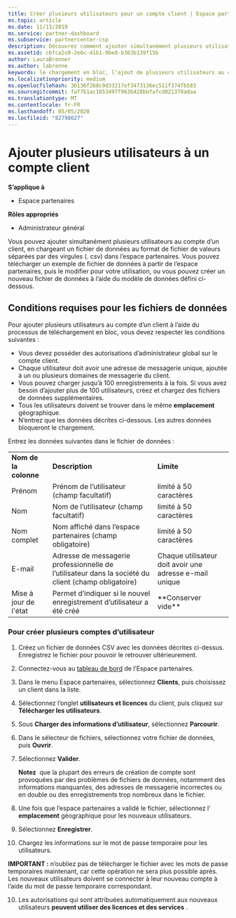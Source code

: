 ```yaml
---
title: Créer plusieurs utilisateurs pour un compte client | Espace partenaires
ms.topic: article
ms.date: 11/13/2019
ms.service: partner-dashboard
ms.subservice: partnercenter-csp
description: Découvrez comment ajouter simultanément plusieurs utilisateurs au compte d’un client, en chargeant un fichier de données au format de fichier de valeurs séparées par des virgules (. csv) dans l’espace partenaires.
ms.assetid: c6fca2c0-2e6c-41b1-9be8-b363b139f15b
author: LauraBrenner
ms.author: labrenne
keywords: le chargement en bloc, l’ajout de plusieurs utilisateurs au compte d’un client, l’ajout d’utilisateurs du client, le téléchargement en bloc des utilisateurs du client, le compte client, les utilisateurs clients, les utilisateurs
ms.localizationpriority: medium
ms.openlocfilehash: 36130f268c9d33217ef3473136ec511f374fb583
ms.sourcegitcommit: faf7b1ac1653497f963b428bbfafcd821378adaa
ms.translationtype: MT
ms.contentlocale: fr-FR
ms.lasthandoff: 05/05/2020
ms.locfileid: "82798627"
---
```

# <a name="add-multiple-users-to-a-customer-account"></a>Ajouter plusieurs utilisateurs à un compte client

**S’applique à**

- Espace partenaires

**Rôles appropriés**

- Administrateur général

Vous pouvez ajouter simultanément plusieurs utilisateurs au compte d’un client, en chargeant un fichier de données au format de fichier de valeurs séparées par des virgules (. csv) dans l’espace partenaires. Vous pouvez télécharger un exemple de fichier de données à partir de l’espace partenaires, puis le modifier pour votre utilisation, ou vous pouvez créer un nouveau fichier de données à l’aide du modèle de données défini ci-dessous.

## <a name="data-file-requirements"></a><a href="" id="creatingtheimportcsvfile"></a>Conditions requises pour les fichiers de données

Pour ajouter plusieurs utilisateurs au compte d’un client à l’aide du processus de téléchargement en bloc, vous devez respecter les conditions suivantes :

- Vous devez posséder des autorisations d’administrateur global sur le compte client.
- Chaque utilisateur doit avoir une adresse de messagerie unique, ajoutée à un ou plusieurs domaines de messagerie du client.
- Vous pouvez charger jusqu’à 100&nbsp;enregistrements à la fois. Si vous avez besoin d’ajouter plus de 100&nbsp;utilisateurs, créez et chargez des fichiers de données supplémentaires.
- Tous les utilisateurs doivent se trouver dans le même **emplacement** géographique.
- N’entrez que les données décrites ci-dessous. Les autres données bloqueront le chargement.

Entrez les données suivantes dans le fichier de données&nbsp;:

|                 |                                                                              |                                            |
|-----------------|------------------------------------------------------------------------------|--------------------------------------------|
| **Nom de la colonne** | **Description**                                                              | **Limite**                             |
| Prénom      | Prénom de l’utilisateur (champ facultatif)                                           | limité à 50 caractères                         |
| Nom       | Nom de l’utilisateur (champ facultatif)                                            | limité à 50 caractères                         |
| Nom complet    | Nom affiché dans l’espace partenaires (champ obligatoire)                            | limité à 50 caractères                         |
| E-mail           | Adresse de messagerie professionnelle de l’utilisateur dans la société du client (champ obligatoire)           | Chaque utilisateur doit avoir une adresse e-mail unique |
| Mise à jour de l'état   | Permet d’indiquer si le nouvel enregistrement d’utilisateur a été créé | \*\*Conserver vide\*\*                        |

### <a name="to-create-multiple-user-accounts"></a><a href="" id="createmultipleuseraccounts"></a>Pour créer plusieurs comptes d’utilisateur

<a href="" id="creatingtheaccounts"></a>

1. Créez un fichier de données CSV avec les données décrites ci-dessus. Enregistrez le fichier pour pouvoir le retrouver ultérieurement.

2. Connectez-vous au [tableau de bord](https://partner.microsoft.com/dashboard) de l’Espace partenaires.

3. Dans le menu Espace partenaires, sélectionnez **Clients**, puis choisissez un client dans la liste.

4. Sélectionnez l’onglet **utilisateurs et licences** du client, puis cliquez sur **Télécharger les utilisateurs**.

5. Sous **Charger des informations d’utilisateur**, sélectionnez **Parcourir**.

6. Dans le sélecteur de fichiers, sélectionnez votre fichier de données, puis **Ouvrir**.

7. Sélectionnez **Valider**.

    **Notez**  que la plupart des erreurs de création de compte sont provoquées par des problèmes de fichiers de données, notamment des informations manquantes, des adresses de messagerie incorrectes ou en double ou des enregistrements trop nombreux dans le fichier.

8. Une fois que l’espace partenaires a validé le fichier, sélectionnez l' **emplacement** géographique pour les nouveaux utilisateurs.
9. Sélectionnez **Enregistrer**.
10. Chargez les informations sur le mot de passe temporaire pour les utilisateurs.

**IMPORTANT&nbsp;:** n’oubliez pas de télécharger le fichier avec les mots de passe temporaires maintenant, car cette opération ne sera plus possible après. Les nouveaux utilisateurs doivent se connecter à leur nouveau compte à l’aide du mot de passe temporaire correspondant.

10. Les autorisations qui sont attribuées automatiquement aux nouveaux utilisateurs **peuvent utiliser des licences et des services** . 

 

 



